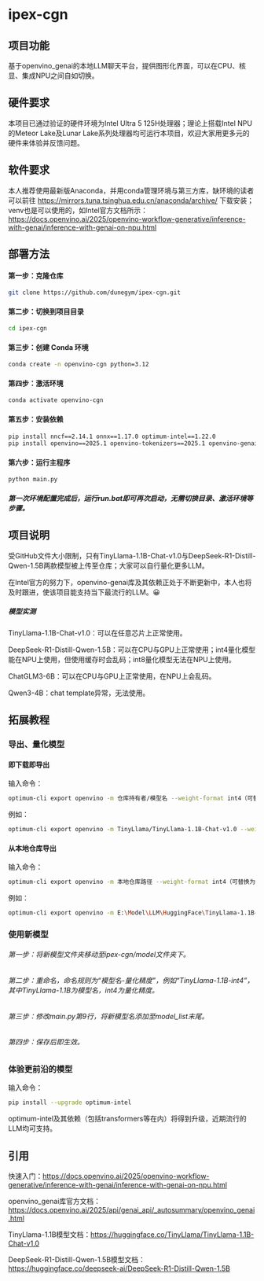 # ipex-cgn

## 项目功能

基于openvino_genai的本地LLM聊天平台，提供图形化界面，可以在CPU、核显、集成NPU之间自如切换。

## 硬件要求

本项目已通过验证的硬件环境为Intel Ultra 5 125H处理器；理论上搭载Intel NPU的Meteor Lake及Lunar Lake系列处理器均可运行本项目，欢迎大家用更多元的硬件来体验并反馈问题。

## 软件要求

本人推荐使用最新版Anaconda，并用conda管理环境与第三方库，缺环境的读者可以前往 https://mirrors.tuna.tsinghua.edu.cn/anaconda/archive/ 下载安装；venv也是可以使用的，如Intel官方文档所示： https://docs.openvino.ai/2025/openvino-workflow-generative/inference-with-genai/inference-with-genai-on-npu.html

## 部署方法

#### 第一步：克隆仓库
```bash
git clone https://github.com/dunegym/ipex-cgn.git
```

#### 第二步：切换到项目目录
```bash
cd ipex-cgn
```

#### 第三步：创建 Conda 环境
```bash
conda create -n openvino-cgn python=3.12
```

#### 第四步：激活环境
```bash
conda activate openvino-cgn
```

#### 第五步：安装依赖
```bash
pip install nncf==2.14.1 onnx==1.17.0 optimum-intel==1.22.0
pip install openvino==2025.1 openvino-tokenizers==2025.1 openvino-genai==2025.1
```

#### 第六步：运行主程序
```bash
python main.py
```

##### 第一次环境配置完成后，运行run.bat即可再次启动，无需切换目录、激活环境等步骤。

## 项目说明

受GitHub文件大小限制，只有TinyLlama-1.1B-Chat-v1.0与DeepSeek-R1-Distill-Qwen-1.5B两款模型被上传至仓库；大家可以自行量化更多LLM。

在Intel官方的努力下，openvino-genai库及其依赖正处于不断更新中，本人也将及时跟进，使该项目能支持当下最流行的LLM。😀

##### 模型实测

TinyLlama-1.1B-Chat-v1.0：可以在任意芯片上正常使用。

DeepSeek-R1-Distill-Qwen-1.5B：可以在CPU与GPU上正常使用；int4量化模型能在NPU上使用，但使用缓存时会乱码；int8量化模型无法在NPU上使用。

ChatGLM3-6B：可以在CPU与GPU上正常使用，在NPU上会乱码。

Qwen3-4B：chat template异常，无法使用。

## 拓展教程

### 导出、量化模型

#### 即下载即导出

输入命令：

```bash
optimum-cli export openvino -m 仓库持有者/模型名 --weight-format int4（可替换为int8） --sym --ratio 1.0 --group-size 128 导出目录名
```

例如：

```bash
optimum-cli export openvino -m TinyLlama/TinyLlama-1.1B-Chat-v1.0 --weight-format int4 --sym --ratio 1.0 --group-size 128 TinyLlama-1.1B-Chat-v1.0
```

#### 从本地仓库导出

输入命令：

```bash
optimum-cli export openvino -m 本地仓库路径 --weight-format int4（可替换为int8） --sym --ratio 1.0 --group-size 128 --task text-generation-with-past 导出目录名
```

例如：

```bash
optimum-cli export openvino -m E:\Model\LLM\HuggingFace\TinyLlama-1.1B-Chat-v1.0 --weight-format int4 --sym --ratio 1.0 --group-size 128 --task text-generation-with-past TinyLlama-1.1B-int4
```

### 使用新模型

###### 第一步：将新模型文件夹移动至ipex-cgn/model文件夹下。

###### 第二步：重命名，命名规则为“模型名-量化精度”，例如“TinyLlama-1.1B-int4”，其中TinyLlama-1.1B为模型名，int4为量化精度。

###### 第三步：修改main.py第9行，将新模型名添加至model_list末尾。

###### 第四步：保存后即生效。

### 体验更前沿的模型

输入命令：

```bash
pip install --upgrade optimum-intel
```

optimum-intel及其依赖（包括transformers等在内）将得到升级，近期流行的LLM均可支持。

## 引用

快速入门：https://docs.openvino.ai/2025/openvino-workflow-generative/inference-with-genai/inference-with-genai-on-npu.html

openvino_genai库官方文档：https://docs.openvino.ai/2025/api/genai_api/_autosummary/openvino_genai.html

TinyLlama-1.1B模型文档：https://huggingface.co/TinyLlama/TinyLlama-1.1B-Chat-v1.0

DeepSeek-R1-Distill-Qwen-1.5B模型文档：https://huggingface.co/deepseek-ai/DeepSeek-R1-Distill-Qwen-1.5B